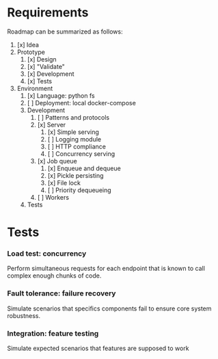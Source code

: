 # Requirements

Roadmap can be summarized as follows:

1. [x] Idea
2. Prototype
   1. [x] Design
   2. [x] "Validate"
   3. [x] Development
   4. [x] Tests
3. Environment
   1. [x] Language: python fs
   2. [ ] Deployment: local docker-compose
   3. Development
      1. [ ] Patterns and protocols
      2. [x] Server
         1. [x] Simple serving
         2. [ ] Logging module
         3. [ ] HTTP compliance
         4. [ ] Concurrency serving
      3. [x] Job queue
         1. [x] Enqueue and dequeue
         2. [x] Pickle persisting
         3. [x] File lock
         4. [ ] Priority dequeueing
      4. [ ] Workers
   4. Tests

# Tests

### Load test: concurrency

Perform simultaneous requests for each endpoint that is known to call complex enough chunks of code.

### Fault tolerance: failure recovery

Simulate scenarios that specifics components fail to ensure core system robustness.

### Integration: feature testing

Simulate expected scenarios that features are supposed to work